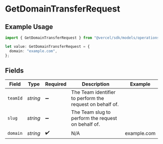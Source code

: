 # GetDomainTransferRequest

## Example Usage

```typescript
import { GetDomainTransferRequest } from "@vercel/sdk/models/operations";

let value: GetDomainTransferRequest = {
  domain: "example.com",
};
```

## Fields

| Field                                                    | Type                                                     | Required                                                 | Description                                              | Example                                                  |
| -------------------------------------------------------- | -------------------------------------------------------- | -------------------------------------------------------- | -------------------------------------------------------- | -------------------------------------------------------- |
| `teamId`                                                 | *string*                                                 | :heavy_minus_sign:                                       | The Team identifier to perform the request on behalf of. |                                                          |
| `slug`                                                   | *string*                                                 | :heavy_minus_sign:                                       | The Team slug to perform the request on behalf of.       |                                                          |
| `domain`                                                 | *string*                                                 | :heavy_check_mark:                                       | N/A                                                      | example.com                                              |